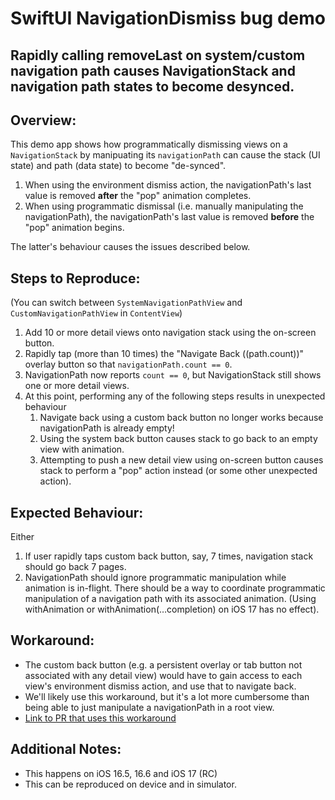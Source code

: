 # SwiftUI NavigationDismiss bug demo
## Rapidly calling removeLast on system/custom navigation path causes NavigationStack and navigation path states to become desynced.

## Overview: 
This demo app shows how programmatically dismissing views on a `NavigationStack` by manipuating its `navigationPath` can cause the stack (UI state) and path (data state) to become "de-synced".

1. When using the environment dismiss action, the navigationPath's last value is removed **after** the "pop" animation completes.
2. When using programmatic dismissal (i.e. manually manipulating the navigationPath), the navigationPath's last value is removed **before** the "pop" animation begins.

The latter's behaviour causes the issues described below.  

## Steps to Reproduce:
(You can switch between `SystemNavigationPathView` and `CustomNavigationPathView` in `ContentView`)
1. Add 10 or more detail views onto navigation stack using the on-screen button.
2. Rapidly tap (more than 10 times) the "Navigate Back (\(path.count))" overlay button so that `navigationPath.count == 0`.
3. NavigationPath now reports `count == 0`, but NavigationStack still shows one or more detail views.
4. At this point, performing any of the following steps results in unexpected behaviour
    1. Navigate back using a custom back button no longer works because navigationPath is already empty!
    2. Using the system back button causes stack to go back to an empty view with animation.
    3. Attempting to push a new detail view using on-screen button causes stack to perform a "pop" action instead (or some other unexpected action).

## Expected Behaviour:
Either
1. If user rapidly taps custom back button, say, 7 times, navigation stack should go back 7 pages.
2. NavigationPath should ignore programmatic manipulation while animation is in-flight. There should be a way to coordinate programmatic manipulation of a navigation path with its associated animation. (Using withAnimation or withAnimation(…completion) on iOS 17 has no effect).

## Workaround:
- The custom back button (e.g. a persistent overlay or tab button not associated with any detail view) would have to gain access to each view's environment dismiss action, and use that to navigate back.
- We'll likely use this workaround, but it's a lot more cumbersome than being able to just manipulate a navigationPath in a root view.
- [Link to PR that uses this workaround](https://github.com/mlemgroup/mlem/pull/615)

## Additional Notes:
- This happens on iOS 16.5, 16.6 and iOS 17 (RC)
- This can be reproduced on device and in simulator.
